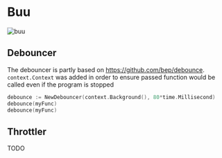 # Buu

![buu](https://user-images.githubusercontent.com/747/222115773-82075b15-7e68-47fe-9d39-c7536ebcac53.png)

## Debouncer

The debouncer is partly based on https://github.com/bep/debounce.
`context.Context` was added in order to ensure passed function would be called even if the program is stopped

```go
debounce := NewDebouncer(context.Background(), 80*time.Millisecond)
debounce(myFunc)
debounce(myFunc)
```

## Throttler

TODO
